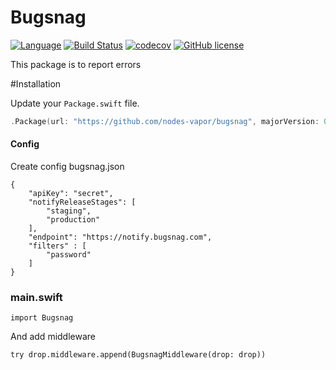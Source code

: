 # Bugsnag
[![Language](https://img.shields.io/badge/Swift-3-brightgreen.svg)](http://swift.org)
[![Build Status](https://travis-ci.org/nodes-vapor/bugsnag.svg?branch=master)](https://travis-ci.org/nodes-vapor/bugsnag)
[![codecov](https://codecov.io/gh/nodes-vapor/bugsnag/branch/master/graph/badge.svg)](https://codecov.io/gh/nodes-vapor/bugsnag)
[![GitHub license](https://img.shields.io/badge/license-MIT-blue.svg)](https://raw.githubusercontent.com/nodes-vapor/bugsnag/master/LICENSE)


This package is to report errors 

#Installation

Update your `Package.swift` file.
```swift
.Package(url: "https://github.com/nodes-vapor/bugsnag", majorVersion: 0)
```

#### Config
Create config bugsnag.json

```
{
    "apiKey": "secret",
    "notifyReleaseStages": [
        "staging",
        "production"
    ],
    "endpoint": "https://notify.bugsnag.com",
    "filters" : [
        "password"
    ]
}

```

### main.swift
```
import Bugsnag
```

And add middleware
```
try drop.middleware.append(BugsnagMiddleware(drop: drop))
```
